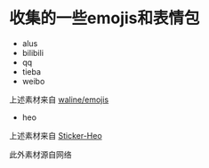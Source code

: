 # 收集的一些emojis和表情包

* alus
* bilibili
* qq
* tieba
* weibo

上述素材来自 [waline/emojis](https://github.com/walinejs/emojis)

* heo

上述素材来自 [Sticker-Heo](https://github.com/zhheo/Sticker-Heo)

此外素材源自网络
